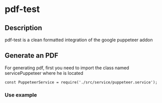 # pdf-test

## Description

pdf-test is a clean formatted integration of the google puppeteer addon

## Generate an PDF

For generating pdf, first you need to import the class named servicePuppeteer where he is located

`const PuppeteerService = require('./src/service/puppeteer.service');`

### Use example

